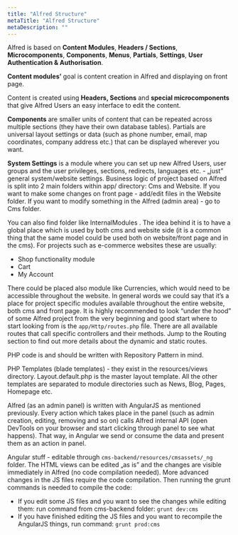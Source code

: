 ```yaml
---
title: "Alfred Structure"
metaTitle: "Alfred Structure"
metaDescription: ""
---
```


Alfred is based on **Content Modules**, **Headers / Sections**, **Microcomponents**, **Components**, **Menus**, **Partials**, **Settings**, **User Authentication & Authorisation**. 

**Content modules’** goal is content creation in Alfred and displaying on front page.

Content is created using **Headers, Sections** and **special microcomponents** that give Alfred Users an easy interface to edit the content. 

**Components** are smaller units of content that can be repeated across multiple sections (they have their own database tables). 
Partials are universal layout settings or data (such as phone number, email, map coordinates, company address etc.) that can be displayed wherever you want. 

**System Settings** is a module where you can set up new Alfred Users, user groups and the user privileges, sections, redirects, languages etc. - „just” general system/website settings.
Business logic of project based on Alfred is split into 2 main folders within app/ directory: Cms and Website. If you want to make some changes on front page - add/edit files in the Website folder. If you want to modify something in the Alfred (admin area) - go to Cms folder. 

You can also find folder like InternalModules . The idea behind it is to have a global place which is used by both cms and website side (it is a common thing that the same model could be used both on website/front page and in the cms). 
For projects such as e-commerce websites these are usually:
- Shop functionality module 
- Cart 
- My Account

There could be placed also module like Currencies, which would need to be accessible throughout the website. In general words we could say that it’s a place for project specific modules available throughout the entire website, both cms and front page.
It is highly recommended to look “under the hood” of some Alfred project from the very beginning and good start where to start looking from is the `app/Http/routes.php` file. There are all available routes that call specific controllers and their methods. Jump to the Routing section to find out more details about the dynamic and static routes.

PHP code is and should be written with Repository Pattern in mind.

PHP Templates (blade templates) - they exist in the resources/views directory. Layout.default.php is the master layout template. All the other templates are separated to module directories such as News, Blog, Pages, Homepage etc.

Alfred (as an admin panel) is written with AngularJS as mentioned previously. Every action which takes place in the panel (such as admin creation, editing, removing and so on) calls Alfred internal API (open DevTools on your browser and start clicking through panel to see what happens). That way, in Angular we send or consume the data and present them as an action in panel.

Angular stuff - editable through `cms-backend/resources/cmsassets/_ng` folder. The HTML views can be edited „as is” and the changes are visible immediately in Alfred (no code compilation needed). More advanced changes in the JS files require the code compilation. Then running the grunt commands is needed to compile the code:
- If you edit some JS files and you want to see the changes while editing them: run command from cms-backend folder:
`grunt dev:cms`
- If you have finished editing the JS files and you want to recompile the AngularJS things, run command:
`grunt prod:cms`
